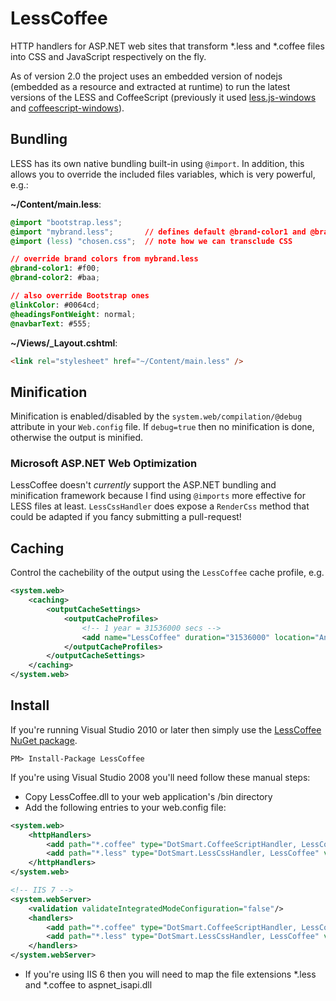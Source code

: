# LessCoffee

HTTP handlers for ASP.NET web sites that transform *.less and *.coffee files into CSS and JavaScript respectively on the fly.

As of version 2.0 the project uses an embedded version of nodejs (embedded as a resource and extracted at runtime) to run the latest versions of the LESS and CoffeeScript (previously it used [less.js-windows](https://github.com/duncansmart/less.js-windows) and [coffeescript-windows](https://github.com/duncansmart/coffeescript-windows)).

## Bundling

LESS has its own native bundling built-in using `@import`. In addition, this allows you to override the included files variables, which is very powerful, e.g.:

**~/Content/main.less**:

```css
@import "bootstrap.less";
@import "mybrand.less";       // defines default @brand-color1 and @brand-color2
@import (less) "chosen.css";  // note how we can transclude CSS

// override brand colors from mybrand.less
@brand-color1: #f00;
@brand-color2: #baa;

// also override Bootstrap ones
@linkColor: #0064cd;
@headingsFontWeight: normal;
@navbarText: #555;
```

**~/Views/_Layout.cshtml**:

```html
<link rel="stylesheet" href="~/Content/main.less" />
```

## Minification

Minification is enabled/disabled by the `system.web/compilation/@debug` attribute in your `Web.config` file. If `debug=true` then no minification is done, otherwise the output is minified.

### Microsoft ASP.NET Web Optimization 

LessCoffee doesn't *currently* support the ASP.NET bundling and minification framework because I find using `@imports` more effective for LESS files at least. `LessCssHandler` does expose a `RenderCss` method that could be adapted if you fancy submitting a pull-request!

## Caching

Control the cachebility of the output using the `LessCoffee` cache profile, e.g.

```xml
<system.web>
    <caching>
        <outputCacheSettings>
            <outputCacheProfiles>
                <!-- 1 year = 31536000 secs -->
                <add name="LessCoffee" duration="31536000" location="Any" varyByParam="*" />
            </outputCacheProfiles>
        </outputCacheSettings>
    </caching>
</system.web>
```    

## Install

If you're running Visual Studio 2010 or later then simply use the [LessCoffee NuGet package](http://nuget.org/List/Packages/LessCoffee).

    PM> Install-Package LessCoffee

If you're using Visual Studio 2008 you'll need follow these manual steps:

* Copy LessCoffee.dll to your web application's /bin directory
* Add the following entries to your web.config file:

```xml
<system.web>
    <httpHandlers>
        <add path="*.coffee" type="DotSmart.CoffeeScriptHandler, LessCoffee" verb="GET,HEAD" validate="false"/>
        <add path="*.less" type="DotSmart.LessCssHandler, LessCoffee" verb="GET,HEAD" validate="false"/>
    </httpHandlers>
</system.web>

<!-- IIS 7 -->
<system.webServer>
    <validation validateIntegratedModeConfiguration="false"/>
    <handlers>
        <add path="*.coffee" type="DotSmart.CoffeeScriptHandler, LessCoffee" verb="GET,HEAD" name="DotSmart.CoffeeScriptHandler"/>
        <add path="*.less" type="DotSmart.LessCssHandler, LessCoffee" verb="GET,HEAD" name="DotSmart.LessCssHandler"/>
    </handlers>
</system.webServer>
```

* If you're using IIS 6 then you will need to map the file extensions *.less and *.coffee to aspnet_isapi.dll
